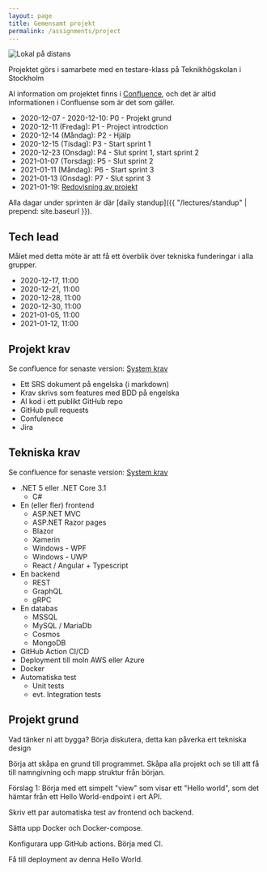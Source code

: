 ```yaml
---
layout: page
title: Ge­men­samt projekt
permalink: /assignments/project
---
```


![Lokal på distans](/course-producera-leverera/_images/project_title.png)

Projektet görs i samarbete med en testare-klass på Teknikhögskolan i Stockholm

Al information om projektet finns i [Confluence](https://plushogskolan.atlassian.net/wiki/spaces/TO/overview?homepageId=58589566), och det är altid informationen i Confluense som är det som gäller.

* 2020-12-07 - 2020-12-10: P0 - Projekt grund
* 2020-12-11 (Fredag): P1 - Project introdction
* 2020-12-14 (Måndag): P2 - Hjälp
* 2020-12-15 (Tisdag): P3 - Start sprint 1
* 2020-12-23 (Onsdag): P4 - Slut sprint 1, start sprint 2
* 2021-01-07 (Torsdag): P5 - Slut sprint 2
* 2021-01-11 (Måndag): P6 - Start sprint 3
* 2021-01-13 (Onsdag): P7 - Slut sprint 3
* 2021-01-19: [Redovisning av projekt](https://plushogskolan.atlassian.net/wiki/spaces/TO/pages/75829245/Inf+r+redovisning+tisdagen+den+19+januari)

Alla dagar under sprinten är där [daily standup]({{ "/lectures/standup" | prepend: site.baseurl }}).

## Tech lead
Målet med detta möte är att få ett överblik över tekniska funderingar i alla grupper.
* 2020-12-17, 11:00
* 2020-12-21, 11:00
* 2020-12-28, 11:00
* 2020-12-30, 11:00
* 2021-01-05, 11:00
* 2021-01-12, 11:00

## Projekt krav
Se confluence for senaste version: [System krav](https://plushogskolan.atlassian.net/wiki/spaces/TO/pages/64061445/System+krav)
* Ett SRS dokument på engelska (i markdown)
* Krav skrivs som features med BDD på engelska
* Al kod i ett publikt GitHub repo
* GitHub pull requests
* Confulenece
* Jira

## Tekniska krav
Se confluence for senaste version: [System krav](https://plushogskolan.atlassian.net/wiki/spaces/TO/pages/64061445/System+krav)
* .NET 5 eller .NET Core 3.1
    * C#
* En (eller fler) frontend
    * ASP.NET MVC
    * ASP.NET Razor pages
    * Blazor
    * Xamerin
    * Windows - WPF
    * Windows - UWP
    * React / Angular + Typescript
* En backend
    * REST
    * GraphQL
    * gRPC
* En databas
    * MSSQL
    * MySQL / MariaDb
    * Cosmos
    * MongoDB
* GitHub Action CI/CD
* Deployment till moln AWS eller Azure
* Docker
* Automatiska test
    * Unit tests
    * evt. Integration tests

## Projekt grund
Vad tänker ni att bygga? Börja diskutera, detta kan påverka ert tekniska design

Börja att skåpa en grund till programmet. Skåpa alla projekt och se till att få till namngivning och mapp struktur från början.

Förslag 1: Börja med ett simpelt "view" som visar ett "Hello world", som det hämtar från ett Hello World-endpoint i ert API.

Skriv ett par automatiska test av frontend och backend.

Sätta upp Docker och Docker-compose.

Konfigurara upp GitHub actions. Börja med CI.

Få till deployment av denna Hello World.